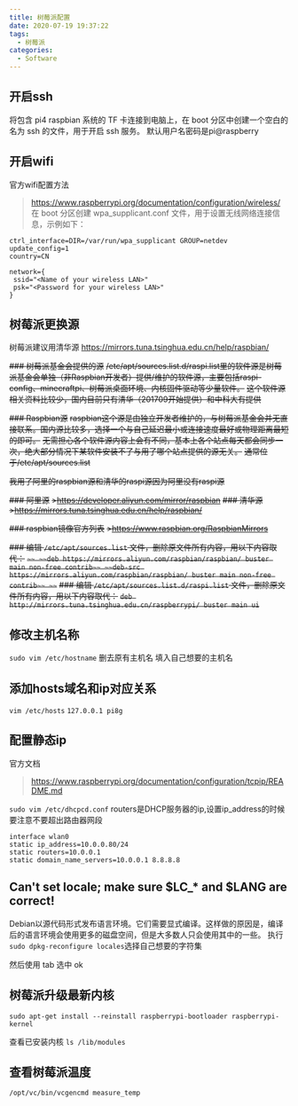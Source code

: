 ```yaml
---
title: 树莓派配置
date: 2020-07-19 19:37:22
tags:
  - 树莓派
categories:
  - Software
---
```

## 开启ssh
将包含 pi4 raspbian 系统的 TF 卡连接到电脑上，在 boot 分区中创建一个空白的名为 ssh 的文件，用于开启 ssh 服务。
默认用户名密码是pi@raspberry
## 开启wifi
官方wifi配置方法
>https://www.raspberrypi.org/documentation/configuration/wireless/
在 boot 分区创建 wpa_supplicant.conf 文件，用于设置无线网络连接信息，示例如下：

```
ctrl_interface=DIR=/var/run/wpa_supplicant GROUP=netdev
update_config=1
country=CN

network={
 ssid="<Name of your wireless LAN>"
 psk="<Password for your wireless LAN>"
}
```

## 树莓派更换源

树莓派建议用清华源
https://mirrors.tuna.tsinghua.edu.cn/help/raspbian/

~~### 树莓派基金会提供的源~~
~~/etc/apt/sources.list.d/raspi.list里的软件源是树莓派基金会单独（非Raspbian开发者）提供/维护的软件源，主要包括raspi-config、minecraftpi、树莓派桌面环境、内核固件驱动等少量软件。~~
~~这个软件源相关资料比较少，国内目前只有清华（201709开始提供）和中科大有提供~~

~~### Raspbian源~~
~~raspbian这个源是由独立开发者维护的，与树莓派基金会并无直接联系。国内源比较多，选择一个与自己延迟最小或连接速度最好或物理距离最短的即可。~~
~~无需担心各个软件源内容上会有不同，基本上各个站点每天都会同步一次，绝大部分情况下某软件安装不了与用了哪个站点提供的源无关。~~
~~通常位于/etc/apt/sources.list~~

~~我用了阿里的raspbian源和清华的raspi源因为阿里没有raspi源~~

~~### 阿里源~~
~~>https://developer.aliyun.com/mirror/raspbian~~
~~### 清华源~~
~~>https://mirrors.tuna.tsinghua.edu.cn/help/raspbian/~~

~~### raspbian镜像官方列表~~
~~>https://www.raspbian.org/RaspbianMirrors~~

~~### 编辑 `/etc/apt/sources.list` 文件，删除原文件所有内容，用以下内容取代：~~
~~```~~
~~deb https://mirrors.aliyun.com/raspbian/raspbian/ buster main non-free contrib~~
~~deb-src https://mirrors.aliyun.com/raspbian/raspbian/ buster main non-free contrib~~
~~```~~
~~### 编辑 `/etc/apt/sources.list.d/raspi.list` 文件，删除原文件所有内容，用以下内容取代：~~
~~`deb http://mirrors.tuna.tsinghua.edu.cn/raspberrypi/ buster main ui`~~

## 修改主机名称
`sudo vim /etc/hostname`
删去原有主机名 填入自己想要的主机名

## 添加hosts域名和ip对应关系
`vim /etc/hosts`
`127.0.0.1 pi8g`

## 配置静态ip
官方文档
>https://www.raspberrypi.org/documentation/configuration/tcpip/README.md

`sudo vim /etc/dhcpcd.conf`
routers是DHCP服务器的ip,设置ip_address的时候要注意不要超出路由器网段
```
interface wlan0
static ip_address=10.0.0.80/24    
static routers=10.0.0.1
static domain_name_servers=10.0.0.1 8.8.8.8
```

## Can't set locale; make sure $LC_* and $LANG are correct!

Debian以源代码形式发布语言环境。它们需要显式编译。这样做的原因是，编译后的语言环境会使用更多的磁盘空间，但是大多数人只会使用其中的一些。
执行`sudo dpkg-reconfigure locales`选择自己想要的字符集

然后使用 tab 选中 ok 

## 树莓派升级最新内核

`sudo apt-get install --reinstall raspberrypi-bootloader raspberrypi-kernel`

查看已安装内核
`ls /lib/modules`

## 查看树莓派温度
`/opt/vc/bin/vcgencmd measure_temp`
